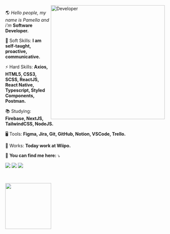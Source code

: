 <img width="360px" align="right" src="https://github.com/pamellafernandes/pamellafernandes/blob/master/img/mario.gif" alt="Developer"/>
 
<p align="left"> 
 🌎 <em>Hello people, my name is Pamella and i'm </em> <strong>Software Developer.</strong>
</p>

<p align="left">
 🧬 Soft Skills: <strong> I am self-taught, proactive, communicative. </strong>
</p>
 
<p align="left">
 ⚡ Hard Skills: <strong>Axios, HTML5, CSS3, SCSS, ReactJS, React Native, Typescript, Styled Components, Postman. </strong> 
</p> 

<p align="left">
 📚 Studying: <strong>Firebase, NextJS, TailwindCSS, NodeJS.</strong>
</p>

<p align="left">
 🖥️ Tools: <strong>Figma, Jira, Git, GitHub, Notion, VSCode, Trello. </strong> 
</p> 
 
<p align="left">
 💼 Works: <strong>Today work at Wiipo.</strong>
</p>

<p align="left">
 📧 <strong>You can find me here:</strong> ⤵️
</p>

<div>
 
<p align="left">
  <a href="https://mail.google.com/mail/u/?authuser=pamellafernandes118@gmail.com" alt="Gmail">
  <img src="https://img.shields.io/badge/-Gmail-010E24?style=for-the-badge&logo=Gmail&logoColor=EC048C" /></a>
 
  <a href="https://github.com/pamellafernandes" alt="Github">
   <img src="https://img.shields.io/badge/Github-010E24?style=for-the-badge&logo=github&logoColor=EC048C"></a>


   <a href="https://www.github.com/in/pamella-fernandes-b83392196/" alt="Linkedin">
   <img src="https://img.shields.io/badge/LinkedIn-010E24?style=for-the-badge&logo=linkedin&logoColor=EC048C"></a>
</p>
 
</div>

<br />

<p align="lef">
  <img height="145em" src="https://github-readme-stats.vercel.app/api?username=pamellafernandes&show_icons=true&icon_color=EC048C&bg_color=010E24&text_color=FFF" />
</p>


